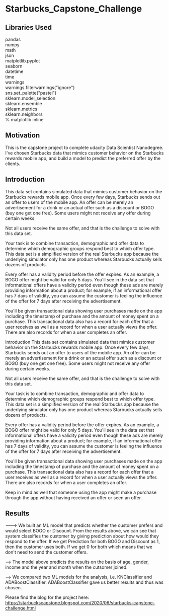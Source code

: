# Starbucks_Capstone_Challenge <br>

## Libraries Used
pandas <br>
numpy <br>
math<br>
json<br>
matplotlib.pyplot <br>
seaborn <br>
datetime <br>
time <br>
warnings<br>
warnings.filterwarnings("ignore")<br>
sns.set_palette("pastel")<br>
sklearn.model_selection <br>
sklearn.ensemble <br>
sklearn.metrics <br>
sklearn.neighbors<br>
% matplotlib inline<br>

## Motivation
This is the capstone project to complete udacity Data Scientist Nanodegree. I've chosen Starbucks data that mimics customer behavior on the Starbucks rewards mobile app, and build a model to predict the preferred offer by the clients. <br>

## Introduction
This data set contains simulated data that mimics customer behavior on the Starbucks rewards mobile app. Once every few days, Starbucks sends out an offer to users of the mobile app. An offer can be merely an advertisement for a drink or an actual offer such as a discount or BOGO (buy one get one free). Some users might not receive any offer during certain weeks.

Not all users receive the same offer, and that is the challenge to solve with this data set.

Your task is to combine transaction, demographic and offer data to determine which demographic groups respond best to which offer type. This data set is a simplified version of the real Starbucks app because the underlying simulator only has one product whereas Starbucks actually sells dozens of products.

Every offer has a validity period before the offer expires. As an example, a BOGO offer might be valid for only 5 days. You'll see in the data set that informational offers have a validity period even though these ads are merely providing information about a product; for example, if an informational offer has 7 days of validity, you can assume the customer is feeling the influence of the offer for 7 days after receiving the advertisement.

You'll be given transactional data showing user purchases made on the app including the timestamp of purchase and the amount of money spent on a purchase. This transactional data also has a record for each offer that a user receives as well as a record for when a user actually views the offer. There are also records for when a user completes an offer.

Introduction
This data set contains simulated data that mimics customer behavior on the Starbucks rewards mobile app. Once every few days, Starbucks sends out an offer to users of the mobile app. An offer can be merely an advertisement for a drink or an actual offer such as a discount or BOGO (buy one get one free). Some users might not receive any offer during certain weeks.

Not all users receive the same offer, and that is the challenge to solve with this data set.

Your task is to combine transaction, demographic and offer data to determine which demographic groups respond best to which offer type. This data set is a simplified version of the real Starbucks app because the underlying simulator only has one product whereas Starbucks actually sells dozens of products.

Every offer has a validity period before the offer expires. As an example, a BOGO offer might be valid for only 5 days. You'll see in the data set that informational offers have a validity period even though these ads are merely providing information about a product; for example, if an informational offer has 7 days of validity, you can assume the customer is feeling the influence of the offer for 7 days after receiving the advertisement.

You'll be given transactional data showing user purchases made on the app including the timestamp of purchase and the amount of money spent on a purchase. This transactional data also has a record for each offer that a user receives as well as a record for when a user actually views the offer. There are also records for when a user completes an offer.

Keep in mind as well that someone using the app might make a purchase through the app without having received an offer or seen an offer.

## Results
---> We built an ML model that predicts whether the customer prefers and would select BOGO or Discount. From the results above, we can see that system classifies the customer by giving prediction about how would they respond to the offer. If we get Prediction for both BOGO and Discount as 1, then the customer uses both. If we get 0 for both which means that we don't need to send the customer offers.

--> The model above predicts the results on the basis of age, gender, income and the year and month when the cutsomer joined.

--> We compared two ML models for the analysis, i.e. KNClassifier and ADABoostClassifier. ADABoostClassifier gave us better results and thus was chosen.


Please find the blog for the project here:
https://starbuckscapstone.blogspot.com/2020/06/starbucks-capstone-challenge.html
